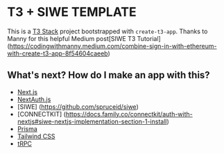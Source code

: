 # T3 + SIWE TEMPLATE

This is a [T3 Stack](https://create.t3.gg/) project bootstrapped with `create-t3-app`.
Thanks to Manny for this helpful Medium post[SIWE T3 Tutorial] (https://codingwithmanny.medium.com/combine-sign-in-with-ethereum-with-create-t3-app-8f54604caeeb)

## What's next? How do I make an app with this?

- [Next.js](https://nextjs.org)
- [NextAuth.js](https://next-auth.js.org)
- [SIWE] (https://github.com/spruceid/siwe)
- [CONNECTKIT] (https://docs.family.co/connectkit/auth-with-nextjs#siwe-nextjs-implementation-section-1-install)
- [Prisma](https://prisma.io)
- [Tailwind CSS](https://tailwindcss.com)
- [tRPC](https://trpc.io)
